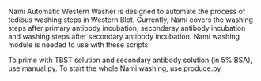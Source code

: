 Nami Automatic Western Washer is designed to automate the process of tedious washing steps in Western Blot.
Currently, Nami covers the washing steps after primary antibody incubation, secondaray antibody incubation and washing steps after secondary antibody incubation.
Nami washing module is needed to use with these scripts.


To prime with TBST solution and secondary antibody solution (in 5% BSA), use manual.py.
To start the whole Nami washing, use produce.py


